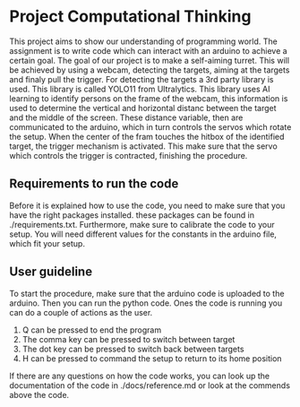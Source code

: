 # Project Computational Thinking
This project aims to show our understanding of programming world. The assignment is to write code which can interact with an arduino to achieve a certain goal.
The goal of our project is to make a self-aiming turret. This will be achieved by using a webcam, detecting the targets, aiming at the targets and finaly pull the trigger.
For detecting the targets a 3rd party library is used. This library is called YOLO11 from Ultralytics. This library uses AI learning to identify persons on the frame of the webcam, this information is used to determine the vertical and horizontal distanc between the target and the middle of the screen.
These distance variable, then are communicated to the arduino, which in turn controls the servos which rotate the setup. When the center of the fram touches the hitbox of the identified target, the trigger mechanism is activated. 
This make sure that the servo which controls the trigger is contracted, finishing the procedure.

## Requirements to run the code
Before it is explained how to use the code, you need to make sure that you have the right packages installed. these packages can be found in ./requirements.txt. Furthermore, make sure to calibrate the code to your setup. You will need different values for the constants in the arduino file, which fit your setup.

## User guideline
To start the procedure, make sure that the arduino code is uploaded to the arduino. Then you can run the python code. Ones the code is running you can do a couple of actions as the user.
1. Q can be pressed to end the program
2. The comma key can be pressed to switch between target
3. The dot key can be pressed to switch back between targets
4. H can be pressed to command the setup to return to its home position

If there are any questions on how the code works,  you can look up the documentation of the code in ./docs/reference.md or look at the commends above the code.

